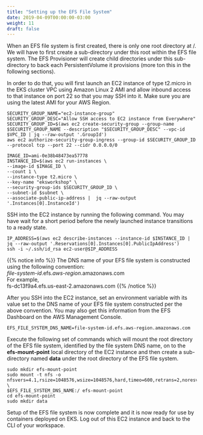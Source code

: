 ```yaml
---
title: "Setting up the EFS File System"
date: 2019-04-09T00:00:00-03:00
weight: 11
draft: false
---
```


When an EFS file system is first created, there is only one root directory at /. We will have to first create a sub-directory under this root within the EFS file system. The EFS Provisioner will create child directories under this sub-directory to back each PersistentVolume it provisions (more ton this in the following sections).

In order to do that, you will first launch an EC2 instance of type t2.micro in the EKS cluster VPC using Amazon Linux 2 AMI and allow inbound access to that instance on port 22 so that you may SSH into it. Make sure you are using the latest AMI for your AWS Region.
```
SECURITY_GROUP_NAME="ec2-instance-group"
SECURITY_GROUP_DESC="Allow SSH access to EC2 instance from Everywhere"
SECURITY_GROUP_ID=$(aws ec2 create-security-group --group-name $SECURITY_GROUP_NAME --description "$SECURITY_GROUP_DESC" --vpc-id $VPC_ID | jq --raw-output '.GroupId')
aws ec2 authorize-security-group-ingress --group-id $SECURITY_GROUP_ID --protocol tcp --port 22 --cidr 0.0.0.0/0
```
```
IMAGE_ID=ami-0e38b48473ea57778  
INSTANCE_ID=$(aws ec2 run-instances \
--image-id $IMAGE_ID \
--count 1 \
--instance-type t2.micro \
--key-name "eksworkshop" \
--security-group-ids $SECURITY_GROUP_ID \
--subnet-id $subnet \
--associate-public-ip-address |  jq --raw-output '.Instances[0].InstanceId')
```

SSH into the EC2 instance by running the following command. You may have wait for a short period before the newly launched instance transitions to a ready state.
```
IP_ADDRESS=$(aws ec2 describe-instances --instance-id $INSTANCE_ID | jq --raw-output '.Reservations[0].Instances[0].PublicIpAddress')
ssh -i ~/.ssh/id_rsa ec2-user@$IP_ADDRESS
```

{{% notice info %}}
The DNS name of your EFS file system is constructed using the following convention:</br>
<i>file-system-id</i>.efs.<i>aws-region</i>.amazonaws.com</br>
For example,</br>
fs-dc13f9a4.efs.us-east-2.amazonaws.com
{{% /notice %}}

After you SSH into the EC2 instance, set an environment variable with its value set to the DNS name of your EFS file system constructed per the above convention. You may also get this information from the EFS Dashboard on the AWS Management Console.
```
EFS_FILE_SYSTEM_DNS_NAME=file-system-id.efs.aws-region.amazonaws.com
```

Execute the following set of commands which will mount the root directory of the EFS file system, identified by the file system DNS name, on to the <b>efs-mount-point</b> local directory of the EC2 instance and then create a sub-directory named <b>data</b> under the root directory of the EFS file system. 
 ```
sudo mkdir efs-mount-point
sudo mount -t nfs -o nfsvers=4.1,rsize=1048576,wsize=1048576,hard,timeo=600,retrans=2,noresvport \
$EFS_FILE_SYSTEM_DNS_NAME:/ efs-mount-point
cd efs-mount-point
sudo mkdir data
```

Setup of the EFS file system is now complete and it is now ready for use by containers deployed on EKS. Log out of this EC2 instance and back to the CLI of your workspace.
